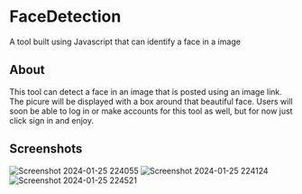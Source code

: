 # FaceDetection
A tool built using Javascript that can identify a face in a image 

<!--## Table of Contents -->

## About
This tool can detect a face in an image that is posted using an image link. The picure will be displayed with a box around that beautiful face. Users will soon be able to log in or make accounts for this tool as well, but for now just click sign in and enjoy.

## Screenshots
![Screenshot 2024-01-25 224055](https://github.com/SydneyGH/FaceDetection-/assets/83790292/52f1e63c-d68b-4c84-ad27-35c4a6a836c5)
![Screenshot 2024-01-25 224124](https://github.com/SydneyGH/FaceDetection-/assets/83790292/7059c38c-06ec-46d4-a6b7-2727c9371acf)
![Screenshot 2024-01-25 224521](https://github.com/SydneyGH/FaceDetection-/assets/83790292/1c7fe691-7376-459e-a944-bc10c6866d68)

<!--## Link -->
